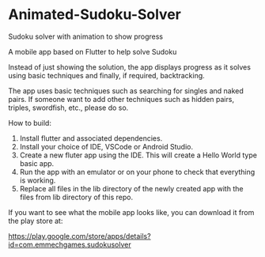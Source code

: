 # Animated-Sudoku-Solver
Sudoku solver with animation to show progress

A mobile app based on Flutter to help solve Sudoku

Instead of just showing the solution, the app displays progress as it solves using basic techniques and finally, if required, backtracking.

The app uses basic techniques such as searching for singles and naked pairs. If someone want to add other techniques such as hidden pairs, triples, swordfish, etc., please do so.

How to build:

1. Install flutter and associated dependencies.
2. Install your choice of IDE, VSCode or Android Studio.
3. Create a new fluter app using the IDE. This will create a Hello World type basic app.
4. Run the app with an emulator or on your phone to check that everything is working.
5. Replace all files in the lib directory of the newly created app with the files from lib directory of this repo.

If you want to see what the mobile app looks like, you can download it from the play store at:

https://play.google.com/store/apps/details?id=com.emmechgames.sudokusolver
